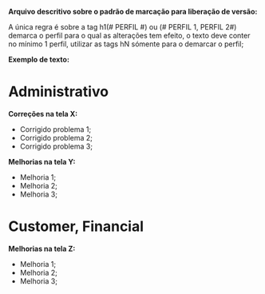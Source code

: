 __Arquivo descritivo sobre o padrão de marcação para liberação de versão:__

A única regra é sobre a tag h1(# PERFIL #) ou (# PERFIL 1, PERFIL 2#) demarca o perfil para o qual as alterações tem efeito, o texto deve conter no mínimo 1 perfil, utilizar as tags hN sómente para o demarcar o perfil;
 
__Exemplo de texto:__
 
# Administrativo #
 
__Correções na tela X:__
 
- Corrigido problema 1;
- Corrigido problema 2;
- Corrigido problema 3;
 
__Melhorias na tela Y:__
 
- Melhoria 1;
- Melhoria 2;
- Melhoria 3;
 
# Customer, Financial #
 
__Melhorias na tela Z:__
- Melhoria 1;
- Melhoria 2;
- Melhoria 3;
 
 
